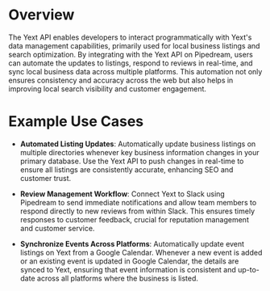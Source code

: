 # Overview

The Yext API enables developers to interact programmatically with Yext's data management capabilities, primarily used for local business listings and search optimization. By integrating with the Yext API on Pipedream, users can automate the updates to listings, respond to reviews in real-time, and sync local business data across multiple platforms. This automation not only ensures consistency and accuracy across the web but also helps in improving local search visibility and customer engagement.

# Example Use Cases

- **Automated Listing Updates**: Automatically update business listings on multiple directories whenever key business information changes in your primary database. Use the Yext API to push changes in real-time to ensure all listings are consistently accurate, enhancing SEO and customer trust.

- **Review Management Workflow**: Connect Yext to Slack using Pipedream to send immediate notifications and allow team members to respond directly to new reviews from within Slack. This ensures timely responses to customer feedback, crucial for reputation management and customer service.

- **Synchronize Events Across Platforms**: Automatically update event listings on Yext from a Google Calendar. Whenever a new event is added or an existing event is updated in Google Calendar, the details are synced to Yext, ensuring that event information is consistent and up-to-date across all platforms where the business is listed.

